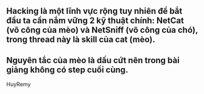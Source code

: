 Hacking là một lĩnh vực rộng tuy nhiên để bắt đầu ta cần nắm vững 2 kỹ thuật chính: NetCat (võ công của mèo) và NetSniff (võ công của chó), trong thread này là skill của cat (mèo).
-----
Nguyên tắc của mèo là dấu cứt nên trong bài giảng không có step cuối cùng.
-----
HuyRemy
